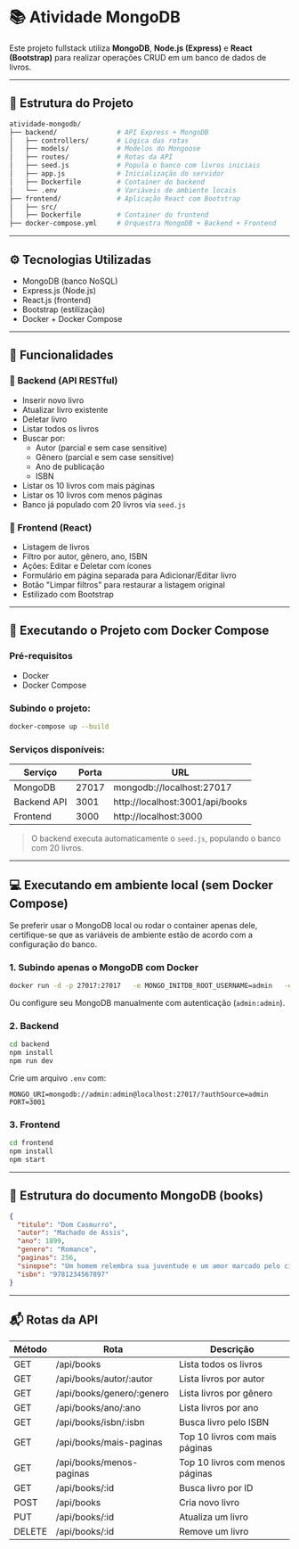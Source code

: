 # 📚 Atividade MongoDB

Este projeto fullstack utiliza **MongoDB**, **Node.js (Express)** e **React (Bootstrap)** para realizar operações CRUD em um banco de dados de livros.

---

## 🧱 Estrutura do Projeto

```bash
atividade-mongodb/
├── backend/               # API Express + MongoDB
│   ├── controllers/       # Lógica das rotas
│   ├── models/            # Modelos do Mongoose
│   ├── routes/            # Rotas da API
│   ├── seed.js            # Popula o banco com livros iniciais
│   ├── app.js             # Inicialização do servidor
│   ├── Dockerfile         # Container do backend
│   └── .env               # Variáveis de ambiente locais
├── frontend/              # Aplicação React com Bootstrap
│   ├── src/
│   ├── Dockerfile         # Container do frontend
├── docker-compose.yml     # Orquestra MongoDB + Backend + Frontend
```

---

## ⚙️ Tecnologias Utilizadas

- MongoDB (banco NoSQL)
- Express.js (Node.js)
- React.js (frontend)
- Bootstrap (estilização)
- Docker + Docker Compose

---

## 🧪 Funcionalidades

### 📁 Backend (API RESTful)

- Inserir novo livro
- Atualizar livro existente
- Deletar livro
- Listar todos os livros
- Buscar por:
  - Autor (parcial e sem case sensitive)
  - Gênero (parcial e sem case sensitive)
  - Ano de publicação
  - ISBN
- Listar os 10 livros com mais páginas
- Listar os 10 livros com menos páginas
- Banco já populado com 20 livros via `seed.js`

### 🎨 Frontend (React)

- Listagem de livros
- Filtro por autor, gênero, ano, ISBN
- Ações: Editar e Deletar com ícones
- Formulário em página separada para Adicionar/Editar livro
- Botão "Limpar filtros" para restaurar a listagem original
- Estilizado com Bootstrap

---

## 🚀 Executando o Projeto com Docker Compose

### Pré-requisitos

- Docker
- Docker Compose

### Subindo o projeto:

```bash
docker-compose up --build
```

### Serviços disponíveis:

| Serviço     | Porta | URL                             |
|-------------|-------|----------------------------------|
| MongoDB     | 27017 | mongodb://localhost:27017       |
| Backend API | 3001  | http://localhost:3001/api/books |
| Frontend    | 3000  | http://localhost:3000           |

> O backend executa automaticamente o `seed.js`, populando o banco com 20 livros.

---

## 💻 Executando em ambiente local (sem Docker Compose)

Se preferir usar o MongoDB local ou rodar o container apenas dele, certifique-se que as variáveis de ambiente estão de acordo com a configuração do banco.

### 1. Subindo apenas o MongoDB com Docker

```bash
docker run -d -p 27017:27017   -e MONGO_INITDB_ROOT_USERNAME=admin   -e MONGO_INITDB_ROOT_PASSWORD=admin   --name mongo mongo
```

Ou configure seu MongoDB manualmente com autenticação (`admin:admin`).

### 2. Backend

```bash
cd backend
npm install
npm run dev
```

Crie um arquivo `.env` com:

```env
MONGO_URI=mongodb://admin:admin@localhost:27017/?authSource=admin
PORT=3001
```

### 3. Frontend

```bash
cd frontend
npm install
npm start
```

---

## 🧾 Estrutura do documento MongoDB (books)

```json
{
  "titulo": "Dom Casmurro",
  "autor": "Machado de Assis",
  "ano": 1899,
  "genero": "Romance",
  "paginas": 256,
  "sinopse": "Um homem relembra sua juventude e um amor marcado pelo ciúmes.",
  "isbn": "9781234567897"
}
```

---

## 📬 Rotas da API

| Método | Rota                         | Descrição                          |
|--------|------------------------------|------------------------------------|
| GET    | /api/books                   | Lista todos os livros              |
| GET    | /api/books/autor/:autor      | Lista livros por autor             |
| GET    | /api/books/genero/:genero    | Lista livros por gênero            |
| GET    | /api/books/ano/:ano          | Lista livros por ano               |
| GET    | /api/books/isbn/:isbn        | Busca livro pelo ISBN              |
| GET    | /api/books/mais-paginas      | Top 10 livros com mais páginas     |
| GET    | /api/books/menos-paginas     | Top 10 livros com menos páginas    |
| GET    | /api/books/:id               | Busca livro por ID                 |
| POST   | /api/books                   | Cria novo livro                    |
| PUT    | /api/books/:id               | Atualiza um livro                  |
| DELETE | /api/books/:id               | Remove um livro                    |
